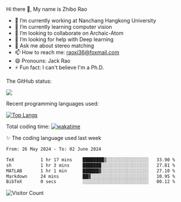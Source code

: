 Hi there 👋, My name is Zhibo Rao
- 🔭 I’m currently working at Nanchang Hangkong University
- 🌱 I’m currently learning computer vision
- 👯 I’m looking to collaborate on Archaic-Atom
- 🤔 I’m looking for help with Deep learning
- 💬 Ask me about stereo matching
- 📫 How to reach me: raoxi36@foxmail.com
- 😄 Pronouns: Jack Rao
- ⚡ Fun fact: I can't believe I'm a Ph.D.

The GitHub status:

![](https://github-readme-stats.vercel.app/api?username=ZhiboRao)

Recent programming languages used:

[![Top Langs](https://github-readme-stats.vercel.app/api/top-langs/?username=ZhiboRao&layout=compact)](https://github.com/anuraghazra/github-readme-stats)

Total coding time: [![wakatime](https://wakatime.com/badge/user/51ec5ec7-4742-4243-9eea-732ade32c0b7.svg)](https://wakatime.com/@51ec5ec7-4742-4243-9eea-732ade32c0b7)

✨ The coding language used last week 
<!--START_SECTION:waka-->

```txt
From: 26 May 2024 - To: 02 June 2024

TeX          1 hr 17 mins    ████████▒░░░░░░░░░░░░░░░░   33.90 %
sh           1 hr 3 mins     ███████░░░░░░░░░░░░░░░░░░   27.81 %
MATLAB       1 hr 1 min      ██████▓░░░░░░░░░░░░░░░░░░   27.10 %
Markdown     24 mins         ██▓░░░░░░░░░░░░░░░░░░░░░░   10.95 %
BibTeX       0 secs          ░░░░░░░░░░░░░░░░░░░░░░░░░   00.12 %
```

<!--END_SECTION:waka-->

![Visitor Count](https://profile-counter.glitch.me/Raohaocheng/count.svg)
